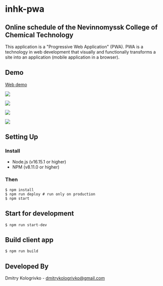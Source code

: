 # inhk-pwa

## Online schedule of the Nevinnomyssk College of Chemical Technology
This application is a "Progressive Web Application" (PWA). PWA is a technology in web development that visually and 
functionally transforms a site into an application (mobile application in a browser).

## Demo

[Web demo](https://inhk.devcraft.ru)

![](./docs/arts/app_1.png)

![](./docs/arts/app_2.png)

![](./docs/arts/app_3.png)

![](./docs/arts/app_4.png)

## Setting Up

### Install

* Node.js (v16.15.1 or higher)
* NPM (v8.11.0 or higher)

### Then

```
$ npm install
$ npm run deploy # run only on production
$ npm start
```

## Start for development

```
$ npm run start-dev
```

## Build client app

```
$ npm run build
```

## Developed By

Dmitry Kologrivko  - <dmitrykologrivko@gmail.com>